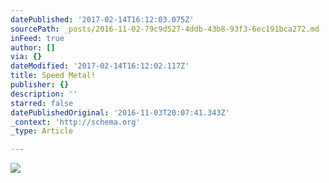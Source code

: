 ```yaml
---
datePublished: '2017-02-14T16:12:03.075Z'
sourcePath: _posts/2016-11-02-79c9d527-4ddb-43b8-93f3-6ec191bca272.md
inFeed: true
author: []
via: {}
dateModified: '2017-02-14T16:12:02.117Z'
title: Speed Metal!
publisher: {}
description: ''
starred: false
datePublishedOriginal: '2016-11-03T20:07:41.343Z'
_context: 'http://schema.org'
_type: Article

---
```

![](https://the-grid-user-content.s3-us-west-2.amazonaws.com/5af2cbcd-04a5-4c1b-b3f0-48d94031355a.jpg)